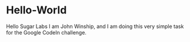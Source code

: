 # Hello-World

Hello Sugar Labs
I am John Winship, and I am doing this very simple task for the Google CodeIn challenge. 

